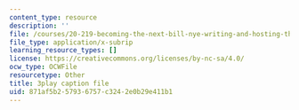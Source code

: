 ```yaml
---
content_type: resource
description: ''
file: /courses/20-219-becoming-the-next-bill-nye-writing-and-hosting-the-educational-show-january-iap-2015/871af5b257936757c3242e0b29e411b1_mmDRqnTlII0.srt
file_type: application/x-subrip
learning_resource_types: []
license: https://creativecommons.org/licenses/by-nc-sa/4.0/
ocw_type: OCWFile
resourcetype: Other
title: 3play caption file
uid: 871af5b2-5793-6757-c324-2e0b29e411b1
---
```

